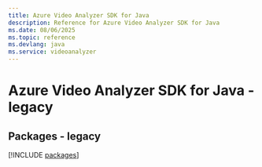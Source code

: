 ```yaml
---
title: Azure Video Analyzer SDK for Java
description: Reference for Azure Video Analyzer SDK for Java
ms.date: 08/06/2025
ms.topic: reference
ms.devlang: java
ms.service: videoanalyzer
---
```

# Azure Video Analyzer SDK for Java - legacy
## Packages - legacy
[!INCLUDE [packages](video-analyzer-index.md)]
